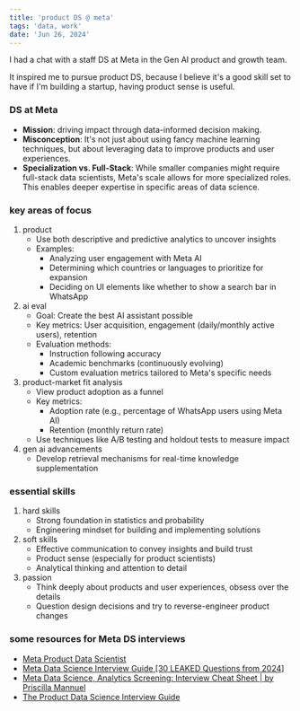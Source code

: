 ```yaml
---
title: 'product DS @ meta'
tags: 'data, work'
date: 'Jun 26, 2024'
---
```


I had a chat with a staff DS at Meta in the Gen AI product and growth team.

It inspired me to pursue product DS, because I believe it's a good skill set to have if I'm building a startup, having product sense is useful.

### DS at Meta

- **Mission**: driving impact through data-informed decision making.
- **Misconception**: It's not just about using fancy machine learning techniques, but about leveraging data to improve products and user experiences.
- **Specialization vs. Full-Stack**: While smaller companies might require full-stack data scientists, Meta's scale allows for more specialized roles. This enables deeper expertise in specific areas of data science.

### key areas of focus

1. product
   - Use both descriptive and predictive analytics to uncover insights
   - Examples:
     - Analyzing user engagement with Meta AI
     - Determining which countries or languages to prioritize for expansion
     - Deciding on UI elements like whether to show a search bar in WhatsApp
2. ai eval
   - Goal: Create the best AI assistant possible
   - Key metrics: User acquisition, engagement (daily/monthly active users), retention
   - Evaluation methods:
     - Instruction following accuracy
     - Academic benchmarks (continuously evolving)
     - Custom evaluation metrics tailored to Meta's specific needs
3. product-market fit analysis
   - View product adoption as a funnel
   - Key metrics:
     - Adoption rate (e.g., percentage of WhatsApp users using Meta AI)
     - Retention (monthly return rate)
   - Use techniques like A/B testing and holdout tests to measure impact
4. gen ai advancements
   - Develop retrieval mechanisms for real-time knowledge supplementation

### essential skills

1. hard skills
   - Strong foundation in statistics and probability
   - Engineering mindset for building and implementing solutions
2. soft skills
   - Effective communication to convey insights and build trust
   - Product sense (especially for product scientists)
   - Analytical thinking and attention to detail
3. passion
   - Think deeply about products and user experiences, obsess over the details
   - Question design decisions and try to reverse-engineer product changes

### some resources for Meta DS interviews

- [Meta Product Data Scientist](https://www.glassdoor.com/Salary/Meta-Product-Data-Scientist-Salaries-E40772_D_KO5%2C27.htm?experienceLevel=LESS_THAN_ONE)
- [Meta Data Science Interview Guide [30 LEAKED Questions from 2024]](https://datalemur.com/blog/meta-data-scientist-interview-guide)
- [Meta Data Science, Analytics Screening: Interview Cheat Sheet | by Priscilla Mannuel](https://medium.com/@pmannuel/meta-data-science-analytics-screening-interview-cheat-sheet-735abb17fc8e)
- [The Product Data Science Interview Guide](https://www.interviewquery.com/p/product-data-science-interview)
